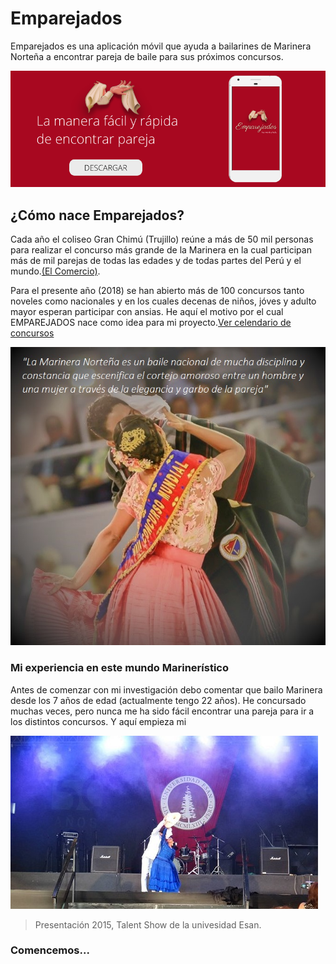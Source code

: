 # Emparejados
Emparejados es una aplicación móvil que ayuda a bailarines de Marinera Norteña a encontrar pareja de baile para sus próximos concursos.

![Pañuelos](assets/images/hero.png)

## ¿Cómo nace Emparejados?

Cada año el coliseo Gran Chimú (Trujillo) reúne a más de 50 mil personas para realizar el concurso más grande de la Marinera en la cual participan más de mil parejas de todas las edades y de todas partes del Perú y el mundo.[(El Comercio)](https://elcomercio.pe/peru/la-libertad/trujillo-1-200-parejas-participaran-concurso-marinera-noticia-486606).

Para el presente año (2018) se han abierto más de 100 concursos tanto noveles como nacionales y en los cuales decenas de niños, jóves y adulto mayor esperan participar con ansias. He aquí el motivo por el cual EMPAREJADOS nace como idea para mi proyecto.[Ver celendario de concursos](http://www.todaslassangres.com/calendarioconcursos.html)

![foto1](assets/images/marinera1.jpg)

### Mi experiencia en este mundo Marinerístico

Antes de comenzar con mi investigación debo comentar que bailo Marinera desde los 7 años de edad (actualmente tengo 22 años). He concursado muchas veces, pero nunca me ha sido fácil encontrar una pareja para ir a los distintos concursos. Y aquí empieza mi

![Maythe-marinera1](assets/images/Maythe-marinera1.jpg)
> Presentación 2015, Talent Show de la univesidad Esan.

### Comencemos...
